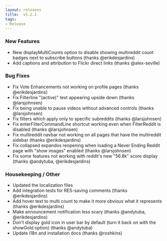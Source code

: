 ```yaml
---
layout: releases
title:  v5.2.1
tags:
- Release
---
```


### New Features

- New displayMultiCounts option to disable showing multireddit count badges next to subscribe buttons (thanks @erikdesjardins)
- Add captions and attribution to Flickr direct links (thanks @alex-seville)

### Bug Fixes

- Fix Vote Enhancements not working on profile pages (thanks @erikdesjardins)
- Fix Filterline "(active)" text appearing upside down (thanks @larsjohnsen)
- Fix being unable to pause videos without advanced controls (thanks @larsjohnsen)
- Fix filters which apply only to specific subreddits (thanks @larsjohnsen)
- Fix enterFilterCommandLine shortcut working even when FilterReddit is disabled (thanks @larsjohnsen)
- Fix multireddit navbar not working on all pages that have the multireddit sidebar (thanks @erikdesjardins)
- Fix collapsed expandos reopening when loading a Never Ending Reddit page with "show images" enabled (thanks @larsjohnsen)
- Fix some features not working with reddit's new "56.8k" score display (thanks @andytuba, @erikdesjardins)

### Housekeeping / Other

- Updated the localization files
- Add integration tests for RES-saving comments (thanks @erikdesjardins)
- Add hover text to multi count to make it more obvious what it represents (thanks @erikdesjardins)
- Make announcement notification less scary (thanks @andytuba, @erikdesjardins)
- Don't display gold icon in user bar by default (turn it back on with the showGold option) (thanks @andytuba)
- Update i18n and installation docs (thanks @roshkins)
